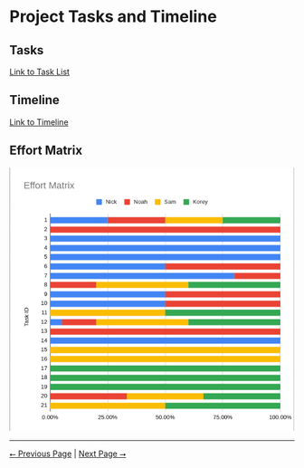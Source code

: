# Project Tasks and Timeline

## Tasks

[Link to Task List](fall-tasks-list.pdf)

## Timeline

[Link to Timeline](fall-timeline.pdf)

## Effort Matrix

![Effort Matrix](effort-matrix.png)

---

[⭠ Previous Page](03-user-stories-and-design-diagrams.md) | [Next Page ⭢](06-ppt-slideshow.md)
